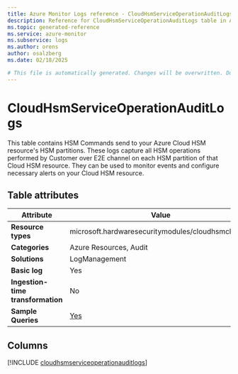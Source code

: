 ```yaml
---
title: Azure Monitor Logs reference - CloudHsmServiceOperationAuditLogs
description: Reference for CloudHsmServiceOperationAuditLogs table in Azure Monitor Logs.
ms.topic: generated-reference
ms.service: azure-monitor
ms.subservice: logs
ms.author: orens
author: osalzberg
ms.date: 02/18/2025

# This file is automatically generated. Changes will be overwritten. Do not change this file directly.
---
```


# CloudHsmServiceOperationAuditLogs

This table contains HSM Commands send to your Azure Cloud HSM resource's HSM partitions. These logs capture all HSM operations performed by Customer over E2E channel on each HSM partition of that Cloud HSM resource. They can be used to monitor events and configure necessary alerts on your Cloud HSM resource.


## Table attributes

|Attribute|Value|
|---|---|
|**Resource types**|microsoft.hardwaresecuritymodules/cloudhsmclusters|
|**Categories**|Azure Resources, Audit|
|**Solutions**| LogManagement|
|**Basic log**|Yes|
|**Ingestion-time transformation**|No|
|**Sample Queries**|[Yes](/azure/azure-monitor/reference/queries/cloudhsmserviceoperationauditlogs)|



## Columns
  
[!INCLUDE [cloudhsmserviceoperationauditlogs](~/reusable-content/ce-skilling/azure/includes/azure-monitor/reference/tables/cloudhsmserviceoperationauditlogs-include.md)]
